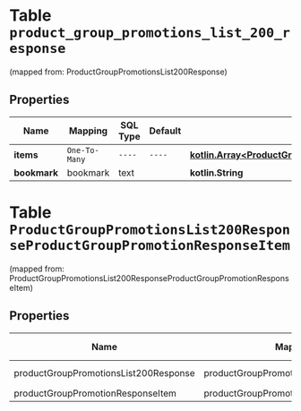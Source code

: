 
# Table `product_group_promotions_list_200_response`
(mapped from: ProductGroupPromotionsList200Response)

## Properties
Name | Mapping | SQL Type | Default | Type | Description | Notes
---- | ------- | -------- | ------- | ---- | ----------- | -----
**items** | `One-To-Many` | `----` | `----`  | [**kotlin.Array&lt;ProductGroupPromotionResponseItem&gt;**](ProductGroupPromotionResponseItem.md) |  | 
**bookmark** | bookmark | text |  | **kotlin.String** |  |  [optional]


# **Table `ProductGroupPromotionsList200ResponseProductGroupPromotionResponseItem`**
(mapped from: ProductGroupPromotionsList200ResponseProductGroupPromotionResponseItem)

## Properties
Name | Mapping | SQL Type | Default | Type | Description | Notes
---- | ------- | -------- | ------- | ---- | ----------- | -----
productGroupPromotionsList200Response | productGroupPromotionsList200Response | long | | kotlin.Long | Primary Key | *one*
productGroupPromotionResponseItem | productGroupPromotionResponseItem | long | | kotlin.Long | Foreign Key | *many*




